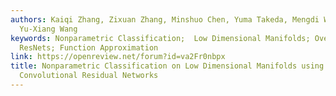 ```yaml
---
authors: Kaiqi Zhang, Zixuan Zhang, Minshuo Chen, Yuma Takeda, Mengdi Wang, Tuo Zhao,
  Yu-Xiang Wang
keywords: Nonparametric Classification;  Low Dimensional Manifolds; Overparameterized
  ResNets; Function Approximation
link: https://openreview.net/forum?id=va2Fr0nbpx
title: Nonparametric Classification on Low Dimensional Manifolds using Overparameterized
  Convolutional Residual Networks
---
```

